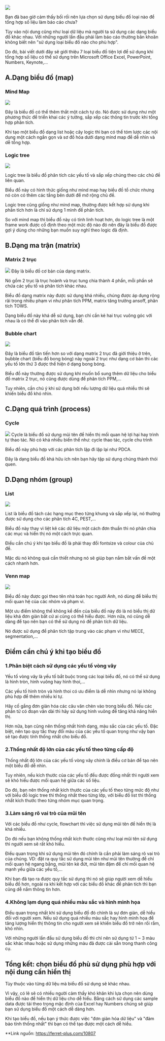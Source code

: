 ![](https://images.viblo.asia/4302c960-c7c4-4441-bf2f-bd342a0e287c.jpg)

Bạn đã bao giờ cảm thấy bối rối nên lựa chọn sử dụng biểu đồ loại nào để tổng hợp số liệu làm báo cáo chưa?

Tùy vào nội dung cũng như loại dữ liệu mà người ta sử dụng các dạng biểu đồ khác nhau. Với những người lần đầu phải làm báo cáo thường băn khoăn không biết nên "sử dụng loại biểu đồ nào cho phù hợp".

Do đó, bài viết dưới đây sẽ giới thiệu 7 loại biểu đồ tiện lợi để sử dụng khi tổng hợp số liệu có thể sử dụng trên Microsoft Office Excel, PowerPoint, Numbers, Keynote,...

## A.Dạng biểu đồ (map)

### Mind Map
![](https://images.viblo.asia/682ee0b6-61f9-464a-aff0-15efac23954b.jpeg)

Đây là biểu đồ có thể thêm thắt một cách tự do. Nó được sử dụng như một phương thức để triển khai các ý tưởng, sắp xếp các thông tin trước khi tổng hợp phân tích.

Khi tạo một biểu đồ dạng list hoặc cây logic thì bạn có thể tóm lược các nội dung một cách ngắn gọn và sơ đồ hóa dưới dạng mind map để dễ nhìn và dễ tổng hợp.

### Logic tree
![](https://images.viblo.asia/9f9e40bc-c7c2-4e7d-90b6-2b24edd1e8d1.jpeg)

Logic tree là biểu đồ phân tích các yếu tố và sắp xếp chúng theo các chủ đề liên quan.

Biểu đồ này có hình thức giống như mind map hay biểu đồ tổ chức nhưng nó còn có thêm các tầng bên dưới để mở rộng chủ đề.

Logic tree cũng giống như mind map, thường được kết hợp sử dụng khi phân tích hơn là chỉ sử dụng 1 mình để phân tích.

So với mind map thì biểu đồ này có tính linh hoạt hơn, do logic tree là một frame work được cố định theo một mức độ nào đó nên đây là biểu đồ được gợi ý dùng cho những bạn muốn suy nghĩ theo logic đã định.

## B.Dạng ma trận (matrix)

### Matrix 2 trục

![](https://images.viblo.asia/1d4da2b2-9494-42a1-a430-c4dfbe0bfd7e.jpeg)
Đây là biểu đồ cơ bản của dạng matrix.

Nó gồm 2 trục là trục hoành và trục tung chia thành 4 phần, mỗi phần sẽ chứa các yếu tố và phân tích khác nhau.

Biểu đồ dạng matrix này được sử dụng khá nhiều, chúng được áp dụng rộng rãi trong nhiều phạm vi như phân tích PPM, matrix tăng trưởng ansoff, phân tích TOWS.

Dạng biểu đồ này khá dễ sử dụng, bạn chỉ cần kẻ hai trục vuông góc với nhau là có thể đi vào phân tích vấn đề.

### Bubble chart

![](https://images.viblo.asia/719a6d12-8299-4045-9f97-53589dbb2b6f.jpeg)

Đây là biểu đồ tân tiến hơn so với dạng matrix 2 trục đã giới thiệu ở trên, bubble chart (biểu đồ bong bóng) này ngoài 2 trục như dạng cơ bản thì các yếu tố lớn thứ 3 được thể hiện ở dạng bong bóng.

Biểu đồ này thường được sử dụng khi muốn bổ sung thêm dữ liệu cho biểu đồ matrix 2 trục, nó cũng  được dùng để phân tích PPM,...

Tuy nhiên, cần chú ý khi sử dụng bởi nếu lượng dữ liệu quá nhiều thì sẽ khiến biểu đồ khó nhìn.

## C.Dạng quá trình (process)

### Cycle

![](https://images.viblo.asia/6850ebd8-8acf-4a94-b713-293d47294ced.jpeg)
Cycle là biểu đồ sử dụng mũi tên để hiển thị mối quan hệ lợi hại hay trình tự thao tác. Nó có khá nhiều biến thể như: cycle thao tác, cycle chu trình

Biểu đồ này phù hợp với các phân tích lặp đi lặp lại như PDCA.

Đây là dạng biểu đồ khá hữu ích nên bạn hãy tập sử dụng chúng thành thói quen.

## D.Dạng nhóm (group)

### List

![](https://images.viblo.asia/c4987862-fa87-4fdc-b33e-abcfb22d7416.jpeg)

List là biểu đồ tách các hạng mục theo từng khung và sắp xếp lại, nó thường được sử dụng cho các phân tích 4C, PEST,...

Biểu đồ này thay vì liệt kê các dữ liệu một cách đơn thuần thì nó phân chia các mục và hiển thị nó một cách trực quan.

Điều cần chú ý khi tạo biểu đồ là phải thay đổi fontsize và colour của chủ đề.

Mặc dù nó không quá cần thiết nhưng nó sẽ giúp bạn nắm bắt vấn đề một cách nhanh hơn.

### Venn map

![](https://images.viblo.asia/c3bff6ff-138d-44eb-80cd-8d2ccc9879a5.jpeg)

Biểu đồ này được gọi theo tên nhà toán học người Anh, nó dùng để biểu thị mối quan hệ của các nhóm và phạm vi. 

Một ưu điểm không thể không kể đến của biểu đồ này đó là nó biểu thị dữ liệu khá đơn giản bất cứ ai cũng có thể hiểu được. Hơn nữa, nó cũng dễ dàng để tạo nên bạn có thể sử dụng nó để phân tích dữ liệu.

Nó được  sử dụng để phân tích tập trung vào các phạm vi như MECE, segmentation,...

## Điểm cần chú ý khi tạo biểu đồ

### 1.Phân biệt cách sử dụng các yếu tố vòng vây

Yếu tố vòng vây là yếu tố bắt buộc trong các loại biểu đố, nó có thể sử dụng là hình tròn, hình vuông hay hình thoi,...

Các yếu tố hình tròn và hình thoi có ưu điểm là dễ nhìn nhưng nó lại không phù hợp để thêm nhiều kí tự.

Hãy cố gắng đơn giản hóa các câu văn chèn vào trong biểu đồ. Nếu các phần tử có đoạn văn dài thì hãy sử dụng hình vuông để tăng khả năng hiển thị.

Hơn nữa, bạn cũng nên thống nhất hình dạng, màu sắc của các yếu tố. Đặc biệt, nên tạo quy tắc thay đổi màu của các yếu tố quan trọng như vậy bạn sẽ tạo được tính thống nhất cho biểu đồ.

### 2.Thống nhất độ lớn của các yếu tố theo từng cấp độ

Thống nhất độ lớn của các yếu tố vòng vây chính là điều cơ bản để tạo nên một biểu đồ dễ nhìn.

Tuy nhiên, nếu kích thước của các yếu tố đều được đồng nhất thì người xem sẽ khó hiểu được mối quan hệ giữa các số liệu.

Do đó, bạn nên thống nhất kích thước của các yếu tố theo từng mức độ như với biểu đồ logic tree thì thống nhất theo từng lớp, với biểu đồ list thì thống nhất kích thước theo từng nhóm mục quan trọng.

### 3.Làm sáng rõ vai trò của mũi tên

Với các biểu đồ như cycle, flowchart thì việc sử dụng mũi tên để hiển thị là khá nhiều.

Do đó nếu bạn không thống nhất kích thước cũng như loại mũi tên sử dụng thì người xem sẽ rất khó hiểu.

Điều quan trọng khi sử dụng mũi tên đó chính là cần phải làm sáng rõ vai trò của chúng. VD: đặt ra quy tắc sử dụng mũi tên như mũi tên thường để chỉ mối quan hệ ngang bằng, mũi tên kẻ đứt, mũi tên đậm để chỉ mối quan hệ mạnh yếu giữa các yếu tố,...

Khi bạn đã tạo ra được quy tắc sử dụng thì nó sẽ giúp người xem dễ hiểu biểu đồ hơn, ngoài ra khi kết hợp với các biểu đồ khác để phân tích thì bạn cũng dễ nắm thông tin hơn.

### 4.Không lạm dụng quá nhiều màu sắc và hình minh họa

Điều quan trọng nhất khi sử dụng biểu đồ đó chính là sự đơn giản, dễ hiểu đối với người xem. Nếu sử dụng quá nhiều màu sắc hay hình minh họa để tăng lượng hiển thị thông tin cho người xem sẽ khiến biểu đồ trở nên rối rắm, khó nhìn.

Với những người lần đầu sử dụng biểu đồ thì chỉ nên sử dụng từ 1 ~ 3 màu sắc khác nhau hoặc sử dụng những màu đã được cài sẵn trong thanh công cụ.

## Tổng kết: chọn biểu đồ phù sử dụng phù hợp với nội dung cần hiển thị

Tùy thuộc vào từng dữ liệu mà biểu đồ sử dụng sẽ khác nhau.

Vì vậy, có lẽ sẽ có nhiều người cảm thấy khó khăn khi lựa chọn nên dùng biểu đồ nào để hiển thị dữ liệu cho dễ hiểu. Bằng cách sử dụng các sample data được tải theo trọng mặc định của Excel hay Numbers chúng sẽ giúp bạn sử dụng biểu đồ một cách dễ dàng hơn.

Khi tạo biểu đồ, nếu bạn ý thức được việc "đơn giản hóa dữ liệu" và "đảm bảo tính thống nhất" thì bạn có thể tạo được một cách dễ hiểu.

**Link nguồn: https://ferret-plus.com/10807